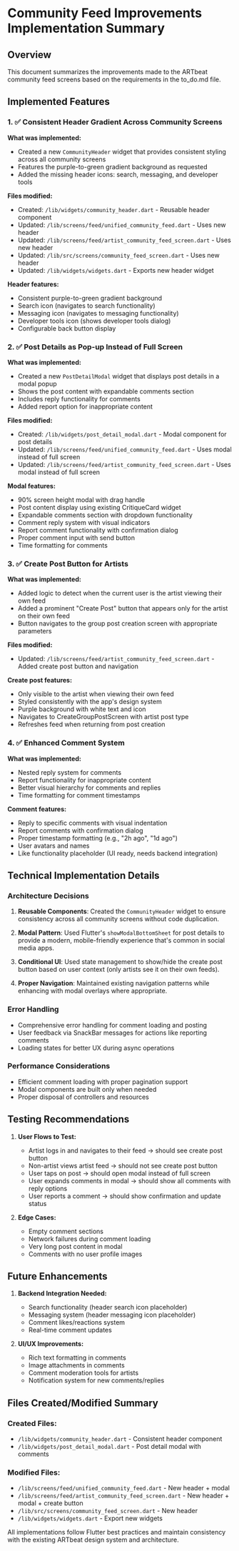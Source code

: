 # Community Feed Improvements Implementation Summary

## Overview

This document summarizes the improvements made to the ARTbeat community feed screens based on the requirements in the to_do.md file.

## Implemented Features

### 1. ✅ Consistent Header Gradient Across Community Screens

**What was implemented:**

- Created a new `CommunityHeader` widget that provides consistent styling across all community screens
- Features the purple-to-green gradient background as requested
- Added the missing header icons: search, messaging, and developer tools

**Files modified:**

- Created: `/lib/widgets/community_header.dart` - Reusable header component
- Updated: `/lib/screens/feed/unified_community_feed.dart` - Uses new header
- Updated: `/lib/screens/feed/artist_community_feed_screen.dart` - Uses new header
- Updated: `/lib/src/screens/community_feed_screen.dart` - Uses new header
- Updated: `/lib/widgets/widgets.dart` - Exports new header widget

**Header features:**

- Consistent purple-to-green gradient background
- Search icon (navigates to search functionality)
- Messaging icon (navigates to messaging functionality)
- Developer tools icon (shows developer tools dialog)
- Configurable back button display

### 2. ✅ Post Details as Pop-up Instead of Full Screen

**What was implemented:**

- Created a new `PostDetailModal` widget that displays post details in a modal popup
- Shows the post content with expandable comments section
- Includes reply functionality for comments
- Added report option for inappropriate content

**Files modified:**

- Created: `/lib/widgets/post_detail_modal.dart` - Modal component for post details
- Updated: `/lib/screens/feed/unified_community_feed.dart` - Uses modal instead of full screen
- Updated: `/lib/screens/feed/artist_community_feed_screen.dart` - Uses modal instead of full screen

**Modal features:**

- 90% screen height modal with drag handle
- Post content display using existing CritiqueCard widget
- Expandable comments section with dropdown functionality
- Comment reply system with visual indicators
- Report comment functionality with confirmation dialog
- Proper comment input with send button
- Time formatting for comments

### 3. ✅ Create Post Button for Artists

**What was implemented:**

- Added logic to detect when the current user is the artist viewing their own feed
- Added a prominent "Create Post" button that appears only for the artist on their own feed
- Button navigates to the group post creation screen with appropriate parameters

**Files modified:**

- Updated: `/lib/screens/feed/artist_community_feed_screen.dart` - Added create post button and navigation

**Create post features:**

- Only visible to the artist when viewing their own feed
- Styled consistently with the app's design system
- Purple background with white text and icon
- Navigates to CreateGroupPostScreen with artist post type
- Refreshes feed when returning from post creation

### 4. ✅ Enhanced Comment System

**What was implemented:**

- Nested reply system for comments
- Report functionality for inappropriate content
- Better visual hierarchy for comments and replies
- Time formatting for comment timestamps

**Comment features:**

- Reply to specific comments with visual indentation
- Report comments with confirmation dialog
- Proper timestamp formatting (e.g., "2h ago", "1d ago")
- User avatars and names
- Like functionality placeholder (UI ready, needs backend integration)

## Technical Implementation Details

### Architecture Decisions

1. **Reusable Components**: Created the `CommunityHeader` widget to ensure consistency across all community screens without code duplication.

2. **Modal Pattern**: Used Flutter's `showModalBottomSheet` for post details to provide a modern, mobile-friendly experience that's common in social media apps.

3. **Conditional UI**: Used state management to show/hide the create post button based on user context (only artists see it on their own feeds).

4. **Proper Navigation**: Maintained existing navigation patterns while enhancing with modal overlays where appropriate.

### Error Handling

- Comprehensive error handling for comment loading and posting
- User feedback via SnackBar messages for actions like reporting comments
- Loading states for better UX during async operations

### Performance Considerations

- Efficient comment loading with proper pagination support
- Modal components are built only when needed
- Proper disposal of controllers and resources

## Testing Recommendations

1. **User Flows to Test:**

   - Artist logs in and navigates to their feed → should see create post button
   - Non-artist views artist feed → should not see create post button
   - User taps on post → should open modal instead of full screen
   - User expands comments in modal → should show all comments with reply options
   - User reports a comment → should show confirmation and update status

2. **Edge Cases:**
   - Empty comment sections
   - Network failures during comment loading
   - Very long post content in modal
   - Comments with no user profile images

## Future Enhancements

1. **Backend Integration Needed:**

   - Search functionality (header search icon placeholder)
   - Messaging system (header messaging icon placeholder)
   - Comment likes/reactions system
   - Real-time comment updates

2. **UI/UX Improvements:**
   - Rich text formatting in comments
   - Image attachments in comments
   - Comment moderation tools for artists
   - Notification system for new comments/replies

## Files Created/Modified Summary

### Created Files:

- `/lib/widgets/community_header.dart` - Consistent header component
- `/lib/widgets/post_detail_modal.dart` - Post detail modal with comments

### Modified Files:

- `/lib/screens/feed/unified_community_feed.dart` - New header + modal
- `/lib/screens/feed/artist_community_feed_screen.dart` - New header + modal + create button
- `/lib/src/screens/community_feed_screen.dart` - New header
- `/lib/widgets/widgets.dart` - Export new widgets

All implementations follow Flutter best practices and maintain consistency with the existing ARTbeat design system and architecture.
